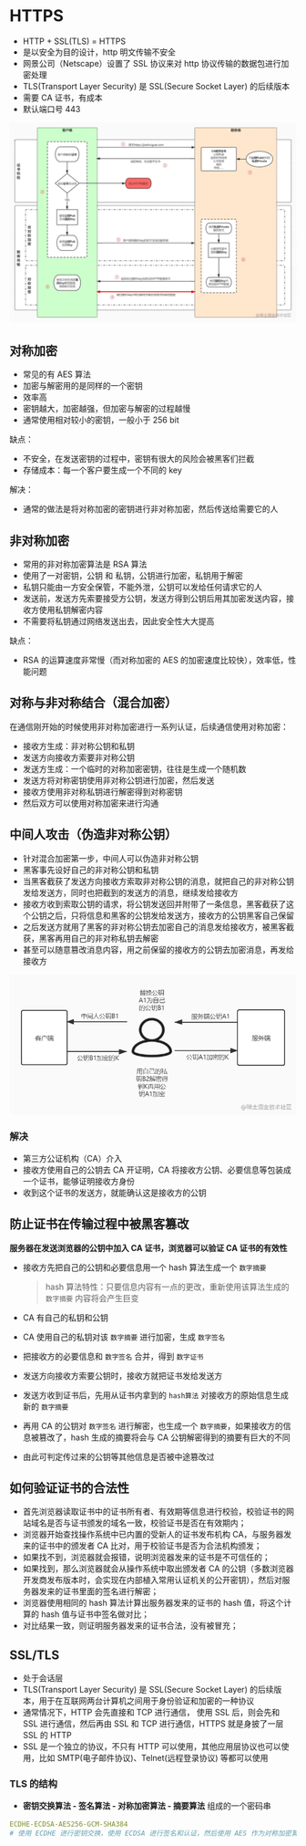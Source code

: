 # HTTPS

- HTTP + SSL(TLS) = HTTPS
- 是以安全为目的设计，http 明文传输不安全
- 网景公司（Netscape）设置了 SSL 协议来对 http 协议传输的数据包进行加密处理
- TLS(Transport Layer Security) 是 SSL(Secure Socket Layer) 的后续版本
- 需要 CA 证书，有成本
- 默认端口号 443

![](../resource/HTTPS-加解密流程.png 'HTTPS 加解密流程')

## 对称加密

- 常见的有 AES 算法
- 加密与解密用的是同样的一个密钥
- 效率高
- 密钥越大，加密越强，但加密与解密的过程越慢
- 通常使用相对较小的密钥，一般小于 256 bit

缺点：

- 不安全，在发送密钥的过程中，密钥有很大的风险会被黑客们拦截
- 存储成本：每一个客户要生成一个不同的 key

解决：

- 通常的做法是将对称加密的密钥进行非对称加密，然后传送给需要它的人

## 非对称加密

- 常用的非对称加密算法是 RSA 算法
- 使用了一对密钥，公钥 和 私钥，公钥进行加密，私钥用于解密
- 私钥只能由一方安全保管，不能外泄，公钥可以发给任何请求它的人
- 发送前，发送方先索要接受方公钥，发送方得到公钥后用其加密发送内容，接收方使用私钥解密内容
- 不需要将私钥通过网络发送出去，因此安全性大大提高

缺点：

- RSA 的运算速度非常慢（而对称加密的 AES 的加密速度比较快），效率低，性能问题

## 对称与非对称结合（混合加密）

在通信刚开始的时候使用非对称加密进行一系列认证，后续通信使用对称加密：

- 接收方生成：非对称公钥和私钥
- 发送方向接收方索要非对称公钥
- 发送方生成：一个临时的对称加密密钥，往往是生成一个随机数
- 发送方将对称密钥使用非对称公钥进行加密，然后发送
- 接收方使用非对称私钥进行解密得到对称密钥
- 然后双方可以使用对称加密来进行沟通

## 中间人攻击（伪造非对称公钥）

- 针对混合加密第一步，中间人可以伪造非对称公钥
- 黑客事先设好自己的非对称公钥和私钥
- 当黑客截获了发送方向接收方索取非对称公钥的消息，就把自己的非对称公钥发给发送方，同时也把截到的发送方的消息，继续发给接收方
- 接收方收到索取公钥的请求，将公钥发送回并附带了一条信息，黑客截获了这个公钥之后，只将信息和黑客的公钥发给发送方，接收方的公钥黑客自己保留
- 之后发送方就用了黑客的非对称公钥去加密自己的消息发给接收方，被黑客截获，黑客再用自己的非对称私钥去解密
- 甚至可以随意篡改消息内容，用之前保留的接收方的公钥去加密消息，再发给接收方

![](../resource/中间人攻击.png '中间人攻击')

### 解决

- 第三方公证机构（CA）介入
- 接收方使用自己的公钥去 CA 开证明，CA 将接收方公钥、必要信息等包装成一个证书，能够证明接收方身份
- 收到这个证书的发送方，就能确认这是接收方的公钥

## 防止证书在传输过程中被黑客篡改

**服务器在发送浏览器的公钥中加入 CA 证书，浏览器可以验证 CA 证书的有效性**

- 接收方先把自己的公钥和必要信息用一个 hash 算法生成一个 `数字摘要`

  > hash 算法特性：只要信息内容有一点的更改，重新使用该算法生成的 `数字摘要` 内容将会产生巨变

- CA 有自己的私钥和公钥
- CA 使用自己的私钥对该 `数字摘要` 进行加密，生成 `数字签名`
- 把接收方的必要信息和 `数字签名` 合并，得到 `数字证书`
- 发送方向接收方索要公钥时，接收方就把证书发给发送方
- 发送方收到证书后，先用从证书内拿到的 `hash算法` 对接收方的原始信息生成新的 `数字摘要`
- 再用 CA 的公钥对 `数字签名` 进行解密，也生成一个 `数字摘要`，如果接收方的信息被篡改了，hash 生成的摘要将会与 CA 公钥解密得到的摘要有巨大的不同
- 由此可判定传过来的公钥等其他信息是否被中途篡改过

## 如何验证证书的合法性

- 首先浏览器读取证书中的证书所有者、有效期等信息进行校验，校验证书的网站域名是否与证书颁发的域名一致，校验证书是否在有效期内；
- 浏览器开始查找操作系统中已内置的受新人的证书发布机构 CA，与服务器发来的证书中的颁发者 CA 比对，用于校验证书是否为合法机构颁发；
- 如果找不到，浏览器就会报错，说明浏览器发来的证书是不可信任的；
- 如果找到，那么浏览器就会从操作系统中取出颁发者 CA 的公钥（多数浏览器开发商发布版本时，会实现在内部植入常用认证机关的公开密钥），然后对服务器发来的证书里面的签名进行解密；
- 浏览器使用相同的 hash 算法计算出服务器发来的证书的 hash 值，将这个计算的 hash 值与证书中签名做对比；
- 对比结果一致，则证明服务器发来的证书合法，没有被冒充；

## SSL/TLS

- 处于会话层
- TLS(Transport Layer Security) 是 SSL(Secure Socket Layer) 的后续版本，用于在互联网两台计算机之间用于身份验证和加密的一种协议
- 通常情况下，HTTP 会先直接和 TCP 进行通信， 使用 SSL 后，则会先和 SSL 进行通信，然后再由 SSL 和 TCP 进行通信，HTTPS 就是身披了一层 SSL 的 HTTP
- SSL 是一个独立的协议，不只有 HTTP 可以使用，其他应用层协议也可以使用，比如 SMTP(电子邮件协议)、Telnet(远程登录协议) 等都可以使用

### TLS 的结构

- **密钥交换算法 - 签名算法 - 对称加密算法 - 摘要算法** 组成的一个密码串

```yaml
ECDHE-ECDSA-AES256-GCM-SHA384
# 使用 ECDHE 进行密钥交换，使用 ECDSA 进行签名和认证，然后使用 AES 作为对称加密算法，密钥的长度是 256 位，使用 GCM 作为分组模式，最后使用 SHA384 作为摘要算法
```
